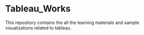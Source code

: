 # Tableau_Works
This repository contains the all the learning materials and sample visualizations related to tableau.
